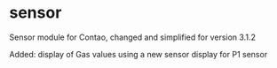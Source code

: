 sensor
======

Sensor module for Contao, changed and simplified for version 3.1.2

Added: display of Gas values using a new sensor display for P1 sensor

